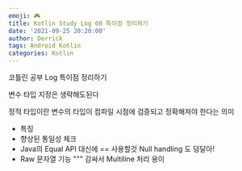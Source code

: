 ```yaml
---
emoji: 🎮 
title: Kotlin Study Log 00 특이점 정리하기
date: '2021-09-25 20:20:00'
author: Derrick
tags: Android Kotlin
categories: Kotlin
---
```


코틀린 공부 Log 특이점 정리하기

변수 타입 지정은 생략해도된다

정적 타입이란 변수의 타입이 컴파일 시점에 검증되고 정확해져야 한다는 의미

- 특징
 - 향상된 통일성 체크
 - Java의 Equal API 대신에 == 사용할것 Null handling 도 덩달아!
 - Raw 문자열 기능 """ 감싸서 Multiline 처리 용이
 